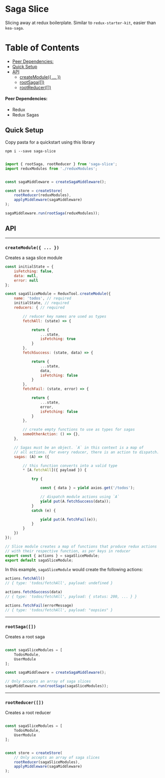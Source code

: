 # Saga Slice

Slicing away at redux boilerplate. Similar to `redux-starter-kit`, easier than `kea-saga`.


Table of Contents
=================

* [Peer Dependencies:](#peer-dependencies)
* [Quick Setup](#quick-setup)
* [API](#api)
    * [createModule({ ... })](#createmodule--)
    * [rootSaga([])](#rootsaga)
    * [rootReducer([])](#rootreducer)

#### Peer Dependencies:
- Redux
- Redux Sagas

## Quick Setup

Copy pasta for a quickstart using this library

`npm i --save saga-slice`

```js

import { rootSaga, rootReducer } from 'saga-slice';
import reduxModules from './reduxModules';


const sagaMiddleware = createSagaMiddleware();

const store = createStore(
    rootReducer(reduxModules),
    applyMiddleware(sagaMiddleware)
);

sagaMiddleware.run(rootSaga(reduxModules));
```


## API
---

### `createModule({ ... })`

Creates a saga slice module

```js
const initialState = {
    isFetching: false,
    data: null,
    error: null
};

const sagaSliceModule = ReduxTool.createModule({
    name: 'todos', // required
    initialState, // required
    reducers: { // required

        // reducer key names are used as types
        fetchAll: (state) => {

            return {
                ...state,
                isFetching: true
            }
        },
        fetchSuccess: (state, data) => {

            return {
                ...state,
                data,
                isFetching: false
            }
        },
        fetchFail: (state, error) => {

            return {
                ...state,
                error,
                isFetching: false
            }
        },

        // create empty functions to use as types for sagas
        someOtherAction: () => {},
    },

    // Sagas must be an object. `A` in this context is a map of
    // all actions. For every reducer, there is an action to dispatch.
    sagas: (A) => ({

        // this function converts into a valid type
        * [A.fetchAll]({ payload }) {

            try {

                const { data } = yield axios.get('/todos');

                // dispatch module actions using `A`
                yield put(A.fetchSuccess(data));
            }
            catch (e) {

                yield put(A.fetchFail(e));
            }
        }
    })
});

// Slice module creates a map of functions that produce redux actions
// with their respective function, as per keys in reducer
export const { actions } = sagaSliceModule;
export default sagaSliceModule;
```

In this example, `sagaSliceModule` would create the following actions:

```js
actions.fetchAll()
// { type: 'todos/fetchAll', payload: undefined }

actions.fetchSuccess(data)
// { type: 'todos/fetchAll', payload: { status: 200, ... } }

actions.fetchFail(errorMessage)
// { type: 'todos/fetchAll', payload: "oopsies" }
```

---

### `rootSaga([])`

Creates a root saga

```js

const sagaSliceModules = [
    TodosModule,
    UserModule
];

const sagaMiddleware = createSagaMiddleware();

// Only accepts an array of saga slices
sagaMiddleware.run(rootSaga(sagaSliceModules));

```

---

### `rootReducer([])`

Creates a root reducer

```js

const sagaSliceModules = [
    TodosModule,
    UserModule
];


const store = createStore(
    // Only accepts an array of saga slices
    rootReducer(sagaSliceModules),
    applyMiddleware(sagaMiddleware)
);
```
